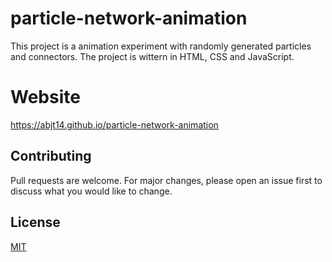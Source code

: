 # particle-network-animation

This project is a animation experiment with randomly generated particles and connectors. The project is wittern in HTML, CSS and JavaScript.

# Website

https://abjt14.github.io/particle-network-animation

## Contributing
Pull requests are welcome. For major changes, please open an issue first to discuss what you would like to change.

## License
[MIT](https://choosealicense.com/licenses/mit/)
